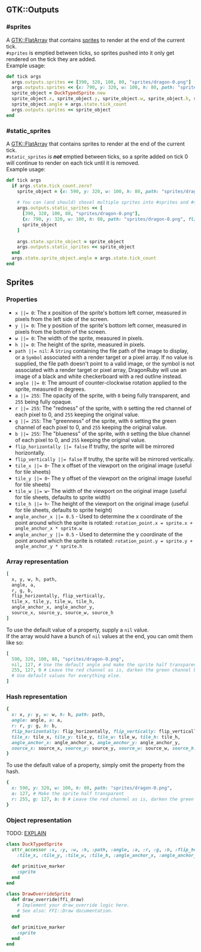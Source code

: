 ## GTK::Outputs
### #sprites
A [GTK::FlatArray](#TODO_LINK_TO_API_DOCS) that contains [sprites](#sprites) to render at the end of the current tick.  
`#sprites` is emptied between ticks, so sprites pushed into it only get rendered on the tick they are added.  
Example usage:
```rb
def tick args
  args.outputs.sprites << [390, 320, 100, 80, "sprites/dragon-0.png"]
  args.outputs.sprites << {x: 790, y: 320, w: 100, h: 80, path: "sprites/dragon-0.png", flip_horizontally: true}
  sprite_object = DuckTypedSprite.new
  sprite_object.x, sprite_object.y, sprite_object.w, sprite_object.h, sprite_object.path = 590, 320, 100, 80, "sprites/dragon-0.png"
  sprite_object.angle = args.state.tick_count
  args.outputs.sprites << sprite_object
end
```
### #static_sprites
A [GTK::FlatArray](#TODO_LINK_TO_API_DOCS) that contains sprites to render at the end of the current tick.  
`#static_sprites` *is **not*** emptied between ticks, so a sprite added on tick 0 will continue to render on each tick until it is removed.  
Example usage:
```rb
def tick args
  if args.state.tick_count.zero?
    sprite_object = {x: 590, y: 320, w: 100, h: 80, path: "sprites/dragon-0.png", angle: 0}
    
    # You can (and should) shovel multiple sprites into #sprites and #static_sprites instead of shoveling them in one at a time.
    args.outputs.static_sprites << [
      [390, 320, 100, 80, "sprites/dragon-0.png"],
      {x: 790, y: 320, w: 100, h: 80, path: "sprites/dragon-0.png", flip_horizontally: true},
      sprite_object
    ]
    
    args.state.sprite_object = sprite_object
    args.outputs.static_sprites << sprite_object
  end
  args.state.sprite_object.angle = args.state.tick_count
end
```

## Sprites
### Properties
 * `x ||= 0`: The x position of the sprite's bottom left corner, measured in pixels from the left side of the screen.
 * `y ||= 0`: The y position of the sprite's bottom left corner, measured in pixels from the bottom of the screen.
 * `w ||= 0`: The width of the sprite, measured in pixels.
 * `h ||= 0`: The height of the sprite, measured in pixels.
 * `path ||= nil`: A `String` containing the file path of the image to display, or a `Symbol` associated with a render target or a pixel array. 
 If no value is supplied, the file path doesn't point to a valid image, or the symbol is not associated with a render target or pixel array, 
 DragonRuby will use an image of a black and white checkerboard with a red outline instead.
 * `angle ||= 0`: The amount of counter-clockwise rotation applied to the sprite, measured in degrees.
 * `a ||= 255`: The opacity of the sprite, with `0` being fully transparent, and `255` being fully opaque.
 * `r ||= 255`: The "redness" of the sprite, with `0` setting the red channel of each pixel to 0, and `255` keeping the original value.
 * `g ||= 255`: The "greenness" of the sprite, with `0` setting the green channel of each pixel to 0, and `255` keeping the original value.
 * `b ||= 255`: The "blueness" of the sprite, with `0` setting the blue channel of each pixel to 0, and `255` keeping the original value.
 * `flip_horizontally ||= false` If truthy, the sprite will be mirrored horizontally.
 * `flip_vertically ||= false` If truthy, the sprite will be mirrored vertically.
 * `tile_x ||= 0`- The x offset of the viewport on the original image (useful for tile sheets)
 * `tile_y ||= 0`- The y offset of the viewport on the original image (useful for tile sheets)
 * `tile_w ||= w`- The width of the viewport on the original image (useful for tile sheets, defaults to sprite width)
 * `tile_h ||= h`- The height of the viewport on the original image (useful for tile sheets, defaults to sprite height)
 * `angle_anchor_x ||= 0.5` - Used to determine the x coordinate of the point around which the sprite is rotated: `rotation_point.x = sprite.x + angle_anchor_x * sprite.w`
 * `angle_anchor_y ||= 0.5` - Used to determine the y coordinate of the point around which the sprite is rotated: `rotation_point.y = sprite.y + angle_anchor_y * sprite.h`

### Array representation
```rb
[
  x, y, w, h, path, 
  angle, a, 
  r, g, b,
  flip_horizontally, flip_vertically, 
  tile_x, tile_y, tile_w, tile_h,
  angle_anchor_x, angle_anchor_y, 
  source_x, source_y, source_w, source_h
]
```  
To use the default value of a property, supply a `nil` value.    
If the array would have a bunch of `nil` values at the end, you can omit them like so:
```rb
[
  590, 320, 100, 80, "sprites/dragon-0.png",
  nil, 127, # Use the default angle and make the sprite half transparent.
  255, 127, 0 # Leave the red channel as is, darken the green channel by half, and set the blue channel to 0
  # Use default values for everything else.
]
```

### Hash representation
```rb
{
  x: x, y: y, w: w, h: h, path: path,
  angle: angle, a: a, 
  r: r, g: g, b: b,
  flip_horizontally: flip_horizontally, flip_vertically: flip_vertically, 
  tile_x: tile_x, tile_y: tile_y, tile_w: tile_w, tile_h: tile_h,
  angle_anchor_x: angle_anchor_x, angle_anchor_y: angle_anchor_y, 
  source_x: source_x, source_y: source_y, source_w: source_w, source_h: source_h
}
```  
To use the default value of a property, simply omit the property from the hash.
```rb
{
  x: 590, y: 320, w: 100, h: 80, path: "sprites/dragon-0.png",
  a: 127, # Make the sprite half transparent
  r: 255, g: 127, b: 0 # Leave the red channel as is, darken the green channel by half, and set the blue channel to 0
}
```

### Object representation
TODO: [EXPLAIN](https://www.youtube.com/watch?v=JYqjcHYTQgQ)
```rb
class DuckTypedSprite
  attr_accessor :x, :y, :w, :h, :path, :angle, :a, :r, :g, :b, :flip_horizontally, :flip_vertically, 
    :tile_x, :tile_y, :tile_w, :tile_h, :angle_anchor_x, :angle_anchor_y, :source_x, :source_y, :source_w, :source_h
  
  def primitive_marker
    :sprite
  end
end

class DrawOverrideSprite
  def draw_override(ffi_draw)
    # Implement your draw_override logic here. 
    # See also: FFI::Draw documentation.
  end
  
  def primitive_marker
    :sprite
  end
end
```
